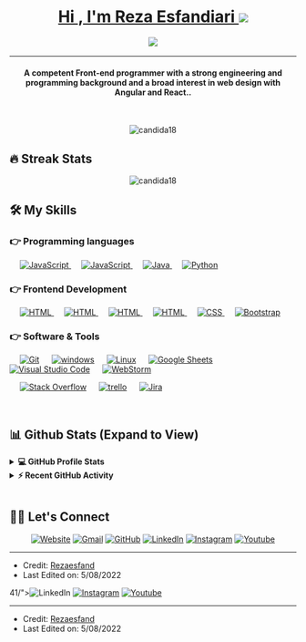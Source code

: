 
<p align="center"> 
	<a href="https://www.linkedin.com/in/reza-esfandiari-8b14661" ><h1 align="center">Hi , I'm Reza Esfandiari <img src="https://media.giphy.com/media/hvRJCLFzcasrR4ia7z/giphy.gif" width="35"></h1></a>
</p>
<p align="center">  
  <a href="https://github.com/DenverCoder1/readme-typing-svg"><img src="https://readme-typing-svg.herokuapp.com?lines=Front+End+Web+Developer;Always%20learning%20new%20things&center=true&width=500&height=50"></a>
</p>
<hr/>
<h4 align="center">A competent Front-end programmer with a strong engineering and programming background and a broad interest in web design with Angular and React..</h4>
<br>
<p align="center"> <img src="https://komarev.com/ghpvc/?username=candida18&label=Profile%20views&color=0e75b6&style=plastic" alt="candida18" /> </p>

## 🔥 Streak Stats
<p align="center"><img src="https://github-readme-streak-stats.herokuapp.com/?user=candida18&theme=algolia" alt="candida18"  /></p>


## 🛠️ My Skills

### 👉 Programming languages

<p align="left"> 
 
  &emsp;
  <a href="https://developer.mozilla.org/en-US/docs/Web/JavaScript" target="_blank"> 
     <img alt="JavaScript" src="https://img.shields.io/badge/JavaScript%20-%23F7DF1E.svg?logo=javascript&logoColor=black">
   </a>
     &emsp;
  <a href="https://www.typescriptlang.org/" target="_blank"> 
     <img alt="JavaScript" src="https://img.shields.io/badge/TypeScript-007ACC?style=for-the-badge&logo=typescript&logoColor=white" height="20">
   </a>
  &emsp;
  <a href="https://www.java.com" target="_blank"> 
    <img alt="Java" src="https://img.shields.io/badge/Java-%23007396.svg?logo=java&logoColor=white">
  </a>
  &emsp;
   <a href="https://www.python.org" target="_blank">
    <img alt="Python" src="https://img.shields.io/badge/Python%20-%2314354C.svg?logo=python&logoColor=white">
  </a>

</p>

### 👉 Frontend Development
<p align="left"> 
  &emsp; 
  <a href="https://reactjs.org/" target="_blank"> 
   <img alt="HTML" src="https://img.shields.io/badge/React-20232A?style=for-the-badge&logo=react&logoColor=61DAFB" height="20">
  </a>  
    &emsp; 
  <a href="https://reactnative.dev/" target="_blank"> 
   <img alt="HTML" src="https://img.shields.io/badge/React_Native-20232A?style=for-the-badge&logo=react&logoColor=61DAFB" height="20">
  </a>  
  &emsp; 
  <a href="https://angular.io/" target="_blank"> 
   <img alt="HTML" src="https://img.shields.io/badge/Angular-DD0031?style=for-the-badge&logo=angular&logoColor=white" height="20">
  </a>  
  &emsp; 
  <a href="https://www.w3.org/html/" target="_blank"> 
   <img alt="HTML" src="https://img.shields.io/badge/HTML5%20-%23E34F26.svg?logo=html5&logoColor=white">
  </a>   
  &emsp;
  <a href="https://www.w3schools.com/css/" target="_blank">
    <img alt="CSS" src="https://img.shields.io/badge/CSS%20-%231572B6.svg?logo=css3&logoColor=white">
  </a> 
   &emsp;
  <a href="https://getbootstrap.com" target="_blank"> 
    <img alt="Bootstrap" src="https://img.shields.io/badge/Bootstrap-%23563D7C.svg?style=flat&logo=bootstrap&logoColor=white"/>
  </a>
</p>

  


 ### 👉 Software & Tools
 
<p>
  
  &emsp;
    <a href="#"><img alt="Git" src="https://img.shields.io/badge/Git%20-%23F05033.svg?logo=git&logoColor=white"></a>
  &emsp;
      <a href="#"><img alt="windows" src="https://img.shields.io/badge/Windows-0078D6?style=for-the-badge&logo=windows&logoColor=white" height="20"></a>
  &emsp;
    <a href="#"><img alt="Linux" src="https://img.shields.io/badge/Linux-FCC624?style=flat&logo=linux&logoColor=black"></a>
  &emsp;
    <a href="#"><img alt="Google Sheets" src="https://img.shields.io/badge/Google%20Sheets%20-%2334A853.svg?logo=google%20sheets&logoColor=white"></a>
  &emsp;
    <a href="#"><img alt="Visual Studio Code" src="https://img.shields.io/badge/Visual%20Studio%20Code-0078d7.svg?logo=visual-studio-code&logoColor=white"></a>
  &emsp;
      <a href="#"><img alt="WebStorm" src="https://img.shields.io/badge/WebStorm-000000?style=for-the-badge&logo=WebStorm&logoColor=white" height="20"></a>
  &emsp;
		</p>
	<p align="left"> 
	  &emsp;
    <a href="#"><img alt="Stack Overflow" src="https://img.shields.io/badge/-Stack%20Overflow-FE7A16?logo=stack-overflow&logoColor=white"></a>
  &emsp;
    <a href="#"><img alt="trello" src="https://img.shields.io/badge/Trello-0052CC?style=for-the-badge&logo=trello&logoColor=white" height="20"></a>
  &emsp;
      <a href="#"><img alt="Jira" src="https://img.shields.io/badge/Jira-0052CC?style=for-the-badge&logo=Jira&logoColor=white" height="20"></a>
  &emsp;
</p>

<br/>

## 📊 Github Stats (Expand to View) 


<details> 
  <summary><b>💻 GitHub Profile Stats</b></summary>
  <br/>
  <p align="center">
    <a href="https://github.com/anuraghazra/github-readme-stats"><img alt="Candida's Github Stats" src="https://github-readme-stats.vercel.app/api?username=candida18&show_icons=true&count_private=true&theme=algolia" height="192px"/></a>
<br/>
  &nbsp;
<!-- 	  <img src="https://github-readme-stats.vercel.app/api/top-langs?username=candida18&show_icons=true&locale=en&layout=compact&theme=algolia" alt="candida18" height="192px"/> -->
  <br/>
  <b>Note:</b> Top languages is only a metric of the languages my public code consists of and doesn't reflect experience or skill level.
  </p>
</details>


<details>
  <summary><b>⚡ Recent GitHub Activity</b></summary>
  <br/>
   <a href="https://github.com/Candida18"><img alt="Candida's Activity Graph" src="https://activity-graph.herokuapp.com/graph?username=candida18&custom_title=Candida%20Noronha's%20Contribution%20Graph&theme=react-dark" /></a>
  <br/>
  
   <br>
  <p align="center">
  <img src="https://github.com/DHANOLA/DHANOLA/raw/output/github-contribution-grid-snake.svg" alt="snake"></center>
</p>


</details>

<br/>

## 🙋‍♀️ Let's Connect
<p align="center">
  <a href="#"><img src="https://img.icons8.com/bubbles/50/000000/web.png" alt="Website"/></a>
	<a href="mailto:esfandiari.3775@gmail.com"><img src="https://img.icons8.com/bubbles/50/000000/gmail.png" alt="Gmail"/></a>
	<a href="https://github.com/Rezaesfand"><img src="https://img.icons8.com/bubbles/50/000000/github.png" alt="GitHub"/></a>
	<a href="https://www.linkedin.com/in/reza-sfandiari/"><img src="https://img.icons8.com/bubbles/50/000000/linkedin.png" alt="LinkedIn"/></a>
	<a href="https://instagram.com/reza_sfand"><img src="https://img.icons8.com/bubbles/50/000000/instagram.png" alt="Instagram"/></a>
	<a href="https://www.youtube.com/"><img src="https://img.icons8.com/bubbles/50/000000/youtube.png" alt="Youtube"/></a>
	
</p>

<hr/>

* Credit: [Rezaesfand](https://github.com/Rezaesfand)
* Last Edited on: 5/08/2022


41/"><img src="https://img.icons8.com/bubbles/50/000000/linkedin.png" alt="LinkedIn"/></a>
	<a href="https://instagram.com/reza_sfand"><img src="https://img.icons8.com/bubbles/50/000000/instagram.png" alt="Instagram"/></a>
	<a href="https://www.youtube.com/"><img src="https://img.icons8.com/bubbles/50/000000/youtube.png" alt="Youtube"/></a>
	
</p>

<hr/>

* Credit: [Rezaesfand](https://github.com/Rezaesfand)
* Last Edited on: 5/08/2022


